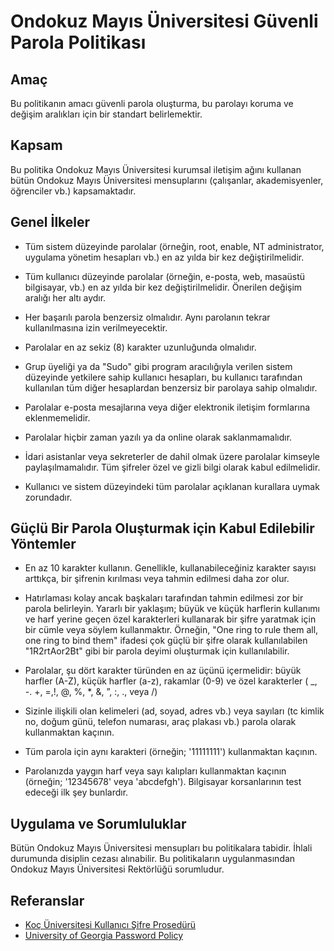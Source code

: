 Ondokuz Mayıs Üniversitesi Güvenli Parola Politikası
===================================================

Amaç
----

Bu politikanın amacı güvenli parola oluşturma, bu parolayı koruma ve değişim
aralıkları için bir standart belirlemektir.

Kapsam
-------

Bu politika Ondokuz Mayıs Üniversitesi kurumsal iletişim ağını kullanan bütün
Ondokuz Mayıs Üniversitesi mensuplarını (çalışanlar, akademisyenler, öğrenciler
vb.) kapsamaktadır.

Genel İlkeler
-------------

- Tüm sistem düzeyinde parolalar (örneğin, root, enable, NT administrator,
  uygulama yönetim hesapları vb.) en az yılda bir kez değiştirilmelidir.

- Tüm kullanıcı düzeyinde parolalar (örneğin, e-posta, web, masaüstü bilgisayar,
  vb.) en az yılda bir kez değiştirilmelidir. Önerilen değişim aralığı her altı
  aydır.

- Her başarılı parola benzersiz olmalıdır. Aynı parolanın tekrar kullanılmasına
  izin verilmeyecektir.

- Parolalar en az sekiz (8) karakter uzunluğunda olmalıdır.

- Grup üyeliği ya da "Sudo" gibi program aracılığıyla verilen sistem düzeyinde
  yetkilere sahip kullanıcı hesapları, bu kullanıcı tarafından kullanılan tüm
  diğer hesaplardan benzersiz bir parolaya sahip olmalıdır.

- Parolalar e-posta mesajlarına veya diğer elektronik iletişim formlarına
  eklenmemelidir.

- Parolalar hiçbir zaman yazılı ya da online olarak saklanmamalıdır.

- İdari asistanlar veya sekreterler de dahil olmak üzere parolalar
  kimseyle paylaşılmamalıdır. Tüm şifreler özel ve gizli bilgi olarak kabul
  edilmelidir.

- Kullanıcı ve sistem düzeyindeki tüm parolalar açıklanan kurallara uymak
  zorundadır.

Güçlü Bir Parola Oluşturmak için Kabul Edilebilir Yöntemler
-----------------------------------------------------------

- En az 10 karakter kullanın. Genellikle, kullanabileceğiniz karakter sayısı
  arttıkça, bir şifrenin kırılması veya tahmin edilmesi daha zor olur.

- Hatırlaması kolay ancak başkaları tarafından tahmin edilmesi zor bir parola
  belirleyin. Yararlı bir yaklaşım; büyük ve küçük harflerin kullanımı ve harf
  yerine geçen özel karakterleri kullanarak bir şifre yaratmak için bir cümle
  veya söylem kullanmaktır. Örneğin, "One ring to rule them all, one ring to
  bind them" ifadesi çok güçlü bir şifre olarak kullanılabilen "1R2rtAor2Bt"
  gibi bir parola deyimi oluşturmak için kullanılabilir.

- Parolalar, şu dört karakter türünden en az üçünü içermelidir: büyük harfler
  (A-Z), küçük harfler (a-z), rakamlar (0-9) ve özel karakterler ( _, -. +, =,!,
  @, %, *, &, ”, :, ., veya /)

- Sizinle ilişkili olan kelimeleri (ad, soyad, adres vb.) veya sayıları (tc
  kimlik no, doğum günü, telefon numarası, araç plakası vb.) parola olarak
  kullanmaktan kaçının.

- Tüm parola için aynı karakteri (örneğin; '11111111') kullanmaktan kaçının.

- Parolanızda yaygın harf veya sayı kalıpları kullanmaktan kaçının (örneğin;
  '12345678' veya 'abcdefgh'). Bilgisayar korsanlarının test edeceği ilk şey
  bunlardır.

Uygulama ve Sorumluluklar
-------------------------

Bütün Ondokuz Mayıs Üniversitesi mensupları bu politikalara tabidir. İhlali
durumunda disiplin cezası alınabilir. Bu politikaların uygulanmasından Ondokuz
Mayıs Üniversitesi Rektörlüğü sorumludur.

Referanslar
-----------

- [Koç Üniversitesi Kullanıcı Şifre Prosedürü](https://my.ku.edu.tr/sites/my.ku.edu.tr/files/P03-BI-001_KULLANICI_SIFRE_PROSEDURU.pdf)
- [University of Georgia Password Policy](https://eits.uga.edu/access_and_security/infosec/pols_regs/policies/passwords/password_standard/)
